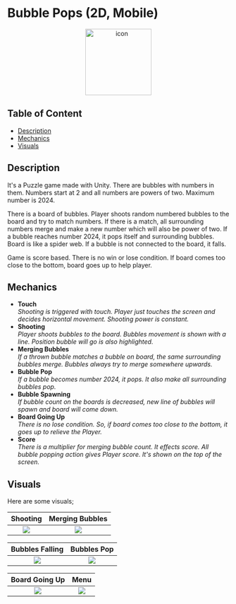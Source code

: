 # Bubble Pops (2D, Mobile)
<p align="center"><img src="https://i.imgur.com/xG6zOhS.png" width="150" title="icon"></p>

## Table of Content
- [Description](#description)
- [Mechanics](#mechanics)
- [Visuals](#visuals)

## Description
It's a Puzzle game made with Unity. There are bubbles with numbers in them. Numbers start at 2 and all numbers are powers of two. Maximum number is 2024.

There is a board of bubbles. Player shoots random numbered bubbles to the board and try to match numbers. If there is a match, all surrounding numbers merge and make a new number which will also be power of two.
If a bubble reaches number 2024, it pops itself and surrounding bubbles. Board is like a spider web. If a bubble is not connected to the board, it falls.

Game is score based. There is no win or lose condition. If board comes too close to the bottom, board goes up to help player.

## Mechanics
- **Touch**\
  _Shooting is triggered with touch. Player just touches the screen and decides horizontal movement. Shooting power is constant._
- **Shooting**\
  _Player shoots bubbles to the board. Bubbles movement is shown with a line. Position bubble will go is also highlighted._
- **Merging Bubbles**\
  _If a thrown bubble matches a bubble on board, the same surrounding bubbles merge. Bubbles always try to merge somewhere upwards._
- **Bubble Pop**\
  _If a bubble becomes number 2024, it pops. It also make all surrounding bubbles pop._
- **Bubble Spawning**\
  _If bubble count on the boards is decreased, new line of bubbles will spawn and board will come down._
- **Board Going Up**\
  _There is no lose condition. So, if board comes too close to the bottom, it goes up to relieve the Player._
- **Score**\
  _There is a multiplier for merging bubble count. It effects score. All bubble popping action gives Player score. It's shown on the top of the screen._

## Visuals
Here are some visuals;

Shooting                   | Merging Bubbles
:-------------------------:|:-------------------------:
![](https://media.giphy.com/media/v1.Y2lkPTc5MGI3NjExbzBjMG1rMzZpb2M0YnVlNndseTdzOW5qeDlianZ4b3kycm94MXlvOCZlcD12MV9pbnRlcm5hbF9naWZfYnlfaWQmY3Q9Zw/5C6wc3JavVXAoqAsy9/giphy.gif)  |  ![](https://media.giphy.com/media/v1.Y2lkPTc5MGI3NjExamJqdnRpbGUyaHMwMmJzY2lqeTdtbDV1M2wyMzQ1eXpheGI3cm5qZiZlcD12MV9pbnRlcm5hbF9naWZfYnlfaWQmY3Q9Zw/zLR6xMZCRQ8gvF775o/giphy.gif)

Bubbles Falling            | Bubbles Pop
:-------------------------:|:-------------------------:
![](https://media.giphy.com/media/v1.Y2lkPTc5MGI3NjExN2pvZWNsdTA4bngydXJncDliOHJydXBlMzVxNDJmazllYmEwbjM0dyZlcD12MV9pbnRlcm5hbF9naWZfYnlfaWQmY3Q9Zw/8R7qDOfSPzTCPiWOuM/giphy.gif)  |  ![](https://media.giphy.com/media/v1.Y2lkPTc5MGI3NjExNXlqdmpkbjY0cXJobWgweXBweHJuNjI2Nm05cm1vd2s4Zzd1c2lrYSZlcD12MV9pbnRlcm5hbF9naWZfYnlfaWQmY3Q9Zw/SdyxoWjOXFlRynhcFc/giphy.gif)

Board Going Up             | Menu
:-------------------------:|:-------------------------:
![](https://media.giphy.com/media/v1.Y2lkPTc5MGI3NjExeWF2cndoNnZuZmF1YzQ1cmQzeGo2NzZmempydDh4aGw4Nmh3cnR6NiZlcD12MV9pbnRlcm5hbF9naWZfYnlfaWQmY3Q9Zw/7E81aw4Dy9QT9Ovwdv/giphy.gif)  |  ![](https://media.giphy.com/media/v1.Y2lkPTc5MGI3NjExM2JrMjVlOW1jcDV3NjBzeWQ5Mjc2eXEwNWFocWJobmlxY3BrcmU4diZlcD12MV9pbnRlcm5hbF9naWZfYnlfaWQmY3Q9Zw/0MhNb47NsWo9JPNiti/giphy.gif)
